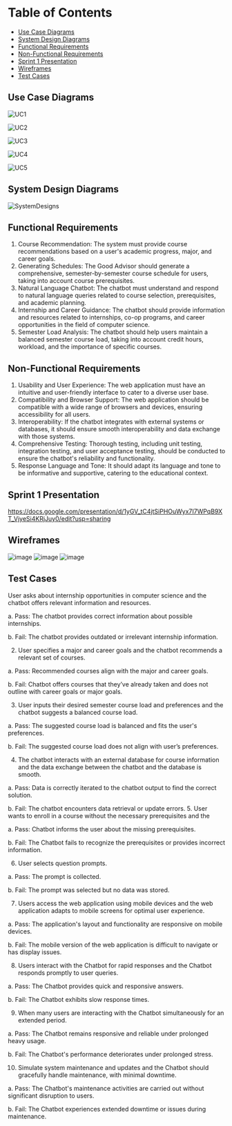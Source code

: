 # Table of Contents
- [Use Case Diagrams](#use-case-diagrams)
- [System Design Diagrams](#system-design-diagrams)
- [Functional Requirements](#functional-requirements)
- [Non-Functional Requirements](#non-functional-requirements)
- [Sprint 1 Presentation](#sprint-1-presentation)
- [Wireframes](#wireframes)
- [Test Cases](#test-cases)

## Use Case Diagrams

![UC1](https://github.com/CSC-4350-FL2023/TheGoodAdvisor/assets/84640675/749603d2-03bc-4193-9fe5-df9f00c1c354)

![UC2](https://github.com/CSC-4350-FL2023/TheGoodAdvisor/assets/84640675/d9acf0a6-9191-4135-91d6-98bc8690c334)

![UC3](https://github.com/CSC-4350-FL2023/TheGoodAdvisor/assets/84640675/52a06a19-9842-4def-9c95-2b9f070655a2)

![UC4](https://github.com/CSC-4350-FL2023/TheGoodAdvisor/assets/84640675/29be5af5-ae62-4a59-9302-33f889fb072e)

![UC5](https://github.com/CSC-4350-FL2023/TheGoodAdvisor/assets/84640675/6377baf8-c40f-4c46-9caf-fbdff1d8d3c7)

## System Design Diagrams

![SystemDesigns](https://github.com/CSC-4350-FL2023/TheGoodAdvisor/assets/84640675/fb7427b4-50d8-4b62-a049-55b922926b5a)

## Functional Requirements

1. Course Recommendation: The system must provide course recommendations based on a user's academic progress, major, and career goals.
2. Generating Schedules: The Good Advisor should generate a comprehensive, semester-by-semester course schedule for users, taking into account course prerequisites.
3. Natural Language Chatbot: The chatbot must understand and respond to natural language queries related to course selection, prerequisites, and academic planning.
4. Internship and Career Guidance: The chatbot should provide information and resources related to internships, co-op programs, and career opportunities in the field of computer science.
5. Semester Load Analysis: The chatbot should help users maintain a balanced semester course load, taking into account credit hours, workload, and the importance of specific courses.

## Non-Functional Requirements
    
1. Usability and User Experience: The web application must have an intuitive and user-friendly interface to cater to a diverse user base.
2. Compatibility and Browser Support: The web application should be compatible with a wide range of browsers and devices, ensuring accessibility for all users.
3. Interoperability: If the chatbot integrates with external systems or databases, it should ensure smooth interoperability and data exchange with those systems.
4. Comprehensive Testing: Thorough testing, including unit testing, integration testing, and user acceptance testing, should be conducted to ensure the chatbot's reliability and functionality.
5. Response Language and Tone: It should adapt its language and tone to be informative and supportive, catering to the educational context.


## Sprint 1 Presentation

https://docs.google.com/presentation/d/1yGV_tC4jtSiPHOuWyx7I7WPqB9XT_VjyeSi4KRjJuy0/edit?usp=sharing

## Wireframes
![image](https://github.com/CSC-4350-FL2023/TheGoodAdvisor/assets/106557299/3b249b93-e2e3-472c-a21f-3cca1bb1c722)
![image](https://github.com/CSC-4350-FL2023/TheGoodAdvisor/assets/106557299/89f2308d-8632-448f-8865-5551e6b0cfa4)
![image](https://github.com/CSC-4350-FL2023/TheGoodAdvisor/assets/106557299/c18228f2-6e86-4ab3-8fcc-8efb773420a9)

## Test Cases 

User asks about internship opportunities in computer science and the chatbot offers relevant information and resources.

a. Pass: The chatbot provides correct information about possible internships.

b. Fail: The chatbot provides outdated or irrelevant internship information.

2. User specifies a major and career goals and the chatbot recommends a relevant set of courses.

a. Pass: Recommended courses align with the major and career goals.

b. Fail: Chatbot offers courses that they’ve already taken and does not outline with career goals or major goals.

3. User inputs their desired semester course load and preferences and the chatbot suggests a balanced course load.

a. Pass: The suggested course load is balanced and fits the user's preferences.

b. Fail: The suggested course load does not align with user’s preferences.

4. The chatbot interacts with an external database for course information and the data exchange between the chatbot and the database is smooth.

a. Pass: Data is correctly iterated to the chatbot output to find the correct solution.

b. Fail: The chatbot encounters data retrieval or update errors.
5. User wants to enroll in a course without the necessary prerequisites and the

a. Pass: Chatbot informs the user about the missing prerequisites.

b. Fail: The Chatbot fails to recognize the prerequisites or provides incorrect information.

6. User selects question prompts.

a. Pass: The prompt is collected.

b. Fail: The prompt was selected but no data was stored.

7. Users access the web application using mobile devices and the web application adapts to mobile screens for optimal user experience.

a. Pass: The application's layout and functionality are responsive on mobile devices.

b. Fail: The mobile version of the web application is difficult to navigate or has display issues.

8. Users interact with the Chatbot for rapid responses and the Chatbot responds promptly to user queries.

a. Pass: The Chatbot provides quick and responsive answers.

b. Fail: The Chatbot exhibits slow response times.

9. When many users are interacting with the Chatbot simultaneously for an extended period.

a. Pass: The Chatbot remains responsive and reliable under prolonged heavy usage.

b. Fail: The Chatbot's performance deteriorates under prolonged stress.

10. Simulate system maintenance and updates and the Chatbot should gracefully handle maintenance, with minimal downtime.

a. Pass: The Chatbot's maintenance activities are carried out without significant disruption to users.

b. Fail: The Chatbot experiences extended downtime or issues during maintenance.




